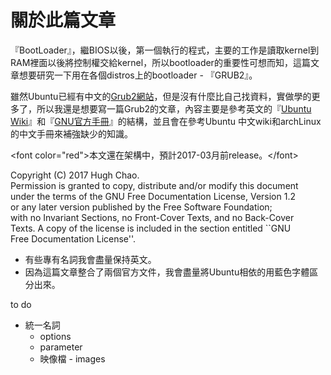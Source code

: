 # 關於此篇文章

『BootLoader』，繼BIOS以後，第一個執行的程式，主要的工作是讀取kernel到RAM裡面以後將控制權交給kernel，所以bootloader的重要性可想而知，這篇文章想要研究一下用在各個distros上的bootloader - 『GRUB2』。

雖然Ubuntu已經有中文的[Grub2網站](https://wiki.ubuntu-tw.org/index.php?title=Grub2)，但是沒有什麼比自己找資料，實做學的更多了，所以我還是想要寫一篇Grub2的文章，內容主要是參考英文的『[Ubuntu Wiki](https://help.ubuntu.com/community/Grub2)』和『[GNU官方手冊](https://www.gnu.org/software/grub/manual/html_node/)』的結構，並且會在參考Ubuntu 中文wiki和archLinux的中文手冊來補強缺少的知識。

&lt;font color="red"&gt;本文還在架構中，預計2017-03月前release。&lt;/font&gt;

Copyright \(C\)  2017 Hugh Chao.  
  Permission is granted to copy, distribute and/or modify this document  
  under the terms of the GNU Free Documentation License, Version 1.2  
  or any later version published by the Free Software Foundation;  
  with no Invariant Sections, no Front-Cover Texts, and no Back-Cover  
  Texts.  A copy of the license is included in the section entitled \`\`GNU  
  Free Documentation License''.

* 有些專有名詞我會盡量保持英文。
* 因為這篇文章整合了兩個官方文件，我會盡量將Ubuntu相依的用藍色字體區分出來。

to do

* 統一名詞
  * options
  * parameter 
  * 映像檔 - images



